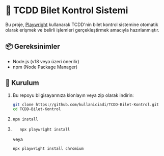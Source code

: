 # 🚆 TCDD Bilet Kontrol Sistemi

Bu proje, [Playwright](https://playwright.dev/) kullanarak TCDD'nin bilet kontrol sistemine otomatik olarak erişmek ve belirli işlemleri gerçekleştirmek amacıyla hazırlanmıştır.

## 📦 Gereksinimler

- Node.js (v18 veya üzeri önerilir)
- npm (Node Package Manager)

## 🔧 Kurulum

1. Bu repoyu bilgisayarınıza klonlayın veya zip olarak indirin:

   ```bash
   git clone https://github.com/kullaniciadi/TCDD-Bilet-Kontrol.git
   cd TCDD-Bilet-Kontrol
   ```

2. ```bash
   npm install
   ```

3. ```bash
      npx playwright install
   ```
   veya
   ```bash
   npx playwright install chromium
   ```

